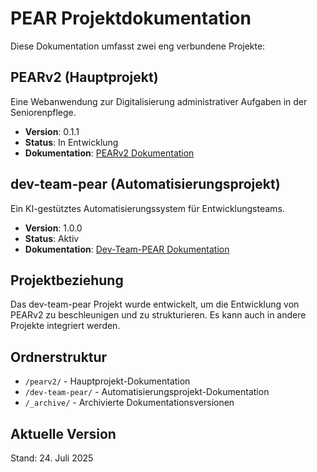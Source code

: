 # PEAR Projektdokumentation

Diese Dokumentation umfasst zwei eng verbundene Projekte:

## PEARv2 (Hauptprojekt)
Eine Webanwendung zur Digitalisierung administrativer Aufgaben in der Seniorenpflege.
- **Version**: 0.1.1
- **Status**: In Entwicklung
- **Dokumentation**: [PEARv2 Dokumentation](./pearv2/README.md)

## dev-team-pear (Automatisierungsprojekt)
Ein KI-gestütztes Automatisierungssystem für Entwicklungsteams.
- **Version**: 1.0.0
- **Status**: Aktiv
- **Dokumentation**: [Dev-Team-PEAR Dokumentation](./dev-team-pear/README.md)

## Projektbeziehung
Das dev-team-pear Projekt wurde entwickelt, um die Entwicklung von PEARv2 zu beschleunigen und zu strukturieren. Es kann auch in andere Projekte integriert werden.

## Ordnerstruktur
- `/pearv2/` - Hauptprojekt-Dokumentation
- `/dev-team-pear/` - Automatisierungsprojekt-Dokumentation
- `/_archive/` - Archivierte Dokumentationsversionen

## Aktuelle Version
Stand: 24. Juli 2025